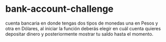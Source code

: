 # bank-account-challenge
cuenta bancaria en donde tengas dos tipos de monedas una en Pesos y otra en Dólares, al iniciar la función deberás elegir en cuál cuenta quieres depositar dinero y posteriormente mostrar tu saldo hasta el momento.
